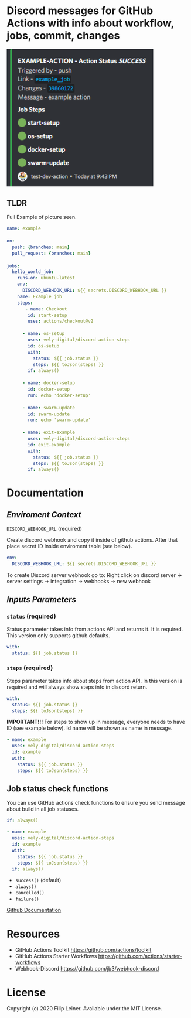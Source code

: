 # Discord messages for GitHub Actions with info about workflow, jobs,  commit, changes


<img src="./docs/images/example-success.png" width="400" title="Slack Example #1">

## TLDR
Full Example of picture seen.

```yaml
name: example

on:
  push: {branches: main}
  pull_request: {branches: main}

jobs:
  hello_world_job:
    runs-on: ubuntu-latest
    env:
      DISCORD_WEBHOOK_URL: ${{ secrets.DISCORD_WEBHOOK_URL }}
    name: Example job
    steps:
       - name: Checkout
        id: start-setup
        uses: actions/checkout@v2

      - name: os-setup
        uses: vely-digital/discord-action-steps
        id: os-setup
        with:
          status: ${{ job.status }}
          steps: ${{ toJson(steps) }}
        if: always()
      
      - name: docker-setup
        id: docker-setup
        run: echo 'docker-setup'
        
      - name: swarm-update
        id: swarm-update
        run: echo 'swarm-update'

      - name: exit-example
        uses: vely-digital/discord-action-steps 
        id: exit-example
        with:
          status: ${{ job.status }}
          steps: ${{ toJson(steps) }}
        if: always()

```

# Documentation

## *Enviroment Context*

`DISCORD_WEBHOOK_URL` (required)

Create discord webhook and copy it inside of github actions. After that place secret ID inside enviroment table (see below). 


```yaml
env:
  DISCORD_WEBHOOK_URL: ${{ secrets.DISCORD_WEBHOOK_URL }}
```

To create Discord server webhook go to: Right click on discord server -> server settings -> integration -> webhooks -> new webhook

## *Inputs Parameters*

### `status` (required)

Status parameter takes info from actions API and returns it. It is required. This version only supports github defaults. 

```yaml
with:
  status: ${{ job.status }}
```

### `steps` (required)

Steps parameter takes info about steps from action API. In this version is required and will always show steps info in discord return.

```yaml
with:
  status: ${{ job.status }}
  steps: ${{ toJson(steps) }}
```

**IMPORTANT!!!** For steps to show up in message, everyone needs to have ID (see example below). Id name will be shown as name in message.

```yaml
- name: example
  uses: vely-digital/discord-action-steps
  id: example
  with:
    status: ${{ job.status }}
    steps: ${{ toJson(steps) }}
```

## Job status check functions

You can use GitHub actions check functions to ensure you send message about build in all job statuses.

```yaml
if: always()
```

```yaml
- name: example
  uses: vely-digital/discord-action-steps
  id: example
  with:
    status: ${{ job.status }}
    steps: ${{ toJson(steps) }}
  if: always()
```

* `success()` (default)
* `always()`
* `cancelled()`
* `failure()`

[Github Documentation](https://docs.github.com/en/free-pro-team@latest/actions/reference/context-and-expression-syntax-for-github-actions#job-status-check-functions)

# Resources

* GitHub Actions Toolkit https://github.com/actions/toolkit
* GitHub Actions Starter Workflows https://github.com/actions/starter-workflows
* Webhook-Discord https://github.com/jb3/webhook-discord

# License
Copyright (c) 2020 Filip Leiner. Available under the MIT License.
